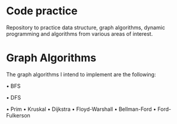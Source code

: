 # Code practice

Repository to practice data structure, graph algorithms, dynamic programming and algorithms from various areas of interest.

# Graph Algorithms

The graph algorithms I intend to implement are the following:

• BFS

• DFS

• Prim
• Kruskal
• Dijkstra
• Floyd-Warshall
• Bellman-Ford
• Ford-Fulkerson

